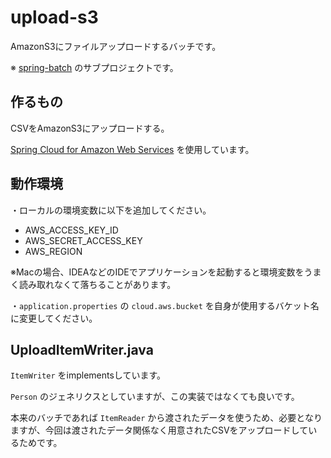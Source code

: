 # upload-s3
AmazonS3にファイルアップロードするバッチです。


※ [spring-batch](../) のサブプロジェクトです。

## 作るもの
CSVをAmazonS3にアップロードする。

[Spring Cloud for Amazon Web Services](https://cloud.spring.io/spring-cloud-aws/) を使用しています。

## 動作環境
・ローカルの環境変数に以下を追加してください。
- AWS_ACCESS_KEY_ID
- AWS_SECRET_ACCESS_KEY
- AWS_REGION

※Macの場合、IDEAなどのIDEでアプリケーションを起動すると環境変数をうまく読み取れなくて落ちることがあります。

・`application.properties` の `cloud.aws.bucket` を自身が使用するバケット名に変更してください。

## UploadItemWriter.java
`ItemWriter` をimplementsしています。

`Person` のジェネリクスとしていますが、この実装ではなくても良いです。

本来のバッチであれば `ItemReader` から渡されたデータを使うため、必要となりますが、今回は渡されたデータ関係なく用意されたCSVをアップロードしているためです。